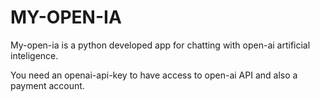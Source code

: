 # MY-OPEN-IA

My-open-ia is a python developed app for chatting with open-ai artificial inteligence.

You need an openai-api-key to have access to open-ai API and also a payment account.
